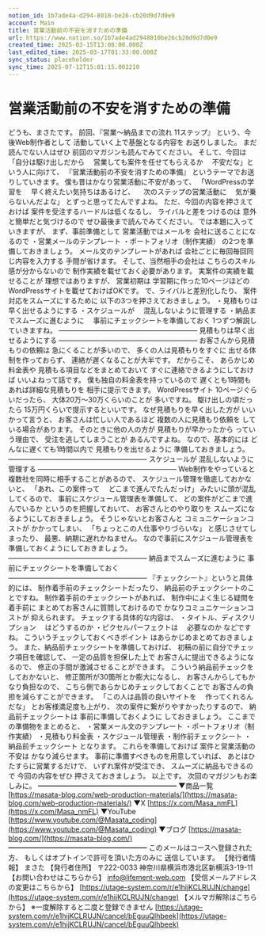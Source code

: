 ```yaml
---
notion_id: 1b7ade4a-d294-8010-be26-cb20d9d7d0e9
account: Main
title: 営業活動前の不安を消すための準備
url: https://www.notion.so/1b7ade4ad2948010be26cb20d9d7d0e9
created_time: 2025-03-15T13:08:00.000Z
last_edited_time: 2025-03-17T01:33:00.000Z
sync_status: placeholder
sync_time: 2025-07-12T15:01:15.003210
---
```

# 営業活動前の不安を消すための準備

どうも、まさたです。
前回、『営業〜納品までの流れ 11ステップ』
という、今後Web制作者として
活動していく上で基盤となる内容を
お送りしました。
まだ読んでない人はぜひ
前回のマガジンも読んでみてください。
そして、今回は
「自分は駆け出しだから
　営業しても案件を任せてもらえるか
　不安だな」という人に向けて、
『営業活動前の不安を消すための準備』
というテーマでお送りしていきます。
僕も昔はかなり営業活動に不安があって、
「WordPressの学習を
　早く終えたい気持ちはあるけど、
　次のステップの営業活動に
　気が乗らないんだよな」
とずっと思ってたんですよね。
ただ、今回の内容を押さえておけば
案件を受注するハードルは低くなるし、
ライバルと差をつけるのは
意外と簡単だと気づけるので
ぜひ最後まで読んでみてください。
では本題に入っていきますが、
まず、事前準備として
営業活動ではメールを
会社に送ることになるので
・営業メールのテンプレート
・ポートフォリオ（制作実績）
の2つを準備しておきましょう。
メール文のテンプレートがあれば
会社ごとに毎回毎回同じ内容を入力する
手間が省けます。
そして、当然相手の会社は
こちらのスキル感が分からないので
制作実績を載せておく必要があります。
実案件の実績を載せることが
理想ではありますが、
営業初期は
学習期に作った10ページほどの
WordPressサイトを載せておけばOKです。
で、ライバルと差別化したり、
案件対応をスムーズにするために
以下の3つを押さえておきましょう。
・見積もりは早く出せるようにする
・スケジュールが
　混乱しないように管理する
・納品までスムーズに進むように
　事前にチェックシートを準備しておく
1つずつ解説していきますね。
————————————————————
見積もりは早く出せるようにする
————————————————————
お客さんから見積もりの依頼は
急にくることが多いので、
多くの人は見積もりをすぐに
出せる体制を作っておらず、
連絡が遅くなることが大半です。
だからこそ、
あらかじめ料金表や
見積もる項目などをまとめておいて
すぐに連絡できるようにしておけば
いいよねって話です。
僕も独自の料金表を持っているので
遅くとも1時間もあれば詳細な見積もりを
相手に提示できます。
WordPressサイト
10ページぐらいだったら、
大体20万〜30万くらいのことが
多いですね。
駆け出しの頃だったら
15万円くらいで提示するといいです。
なぜ見積もりを早く出した方が
いいかって言うと、
お客さんは忙しい人であるほど
複数の人に見積もり依頼を
している場合があります。
そのときに他の人の方が
見積もりが早かったから
っていう理由で、
受注を逃してしまうことが
あるんですよね。
なので、基本的には
どんなに遅くても1時間以内で
見積もりを出せるように
準備しておきましょう。
————————————————————
スケジュールが
混乱しないように管理する
————————————————————
Web制作をやっていると
複数社を同時に相手することがあるので、
スケジュール管理を徹底しておかないと、
「あれ、この案件って
　どこまで進んでたんだっけ」
みたいに頭が混乱してくるので、
事前にスケジュール管理表を準備して、
どの案件がどこまで進んでいるか
というのを把握しておいて、
お客さんとのやり取りを
スムーズになるようにしておきましょう。
そうじゃないとお客さんと
コミュニケーションコストが
かかってしまい、
「ちょっとこの人仕事やりづらいな」
と感じさせてしまったり、
最悪、納期に遅れかねません。
なので事前にスケジュール管理表を
準備しておくようにしておきましょう。
————————————————————
納品までスムーズに進むように
事前にチェックシートを準備しておく
————————————————————
『チェックシート』というと具体的には、
制作着手前のチェックシートだったり、
納品前のチェックシートのことですね。
制作着手前のチェックシートがあれば、
制作中によく生じる疑問を着手前に
まとめてお客さんに質問しておけるので
かなりコミュニケーションコストが
抑えられます。
チェックする具体的な内容は、
・タイトル、ディスクリプション
　はどうするのか
・ピクセルパーフェクトは
　必要なのか
などですね。
こういうチェックしておくべきポイント
はあらかじめまとめておきましょう。
また、納品前チェックシートを準備しておけば、
初稿の前に自分でチェック項目を確認して、
一定の品質を担保した上で
お客さんに提出できるようになるので、
修正の手間が激減させることができます。
こういう納品前チェックをしておかないと、
修正箇所が30箇所とか膨大になるし、
お客さんからしてもかなり負担なので、
こちら側であらかじめチェックしておくことで
お客さんの負担を減らすことができます。
「この人は品質の良いサイトを
　作ってくれるんだな」
とお客様満足度も上がり、
次の案件に繋がりやすかったりするので、
納品前チェックシートは
事前に準備しておくように
しておきましょう。
ここまでの準備物をまとめると、
・営業メール文のテンプレート
・ポートフォリオ（制作実績）
・見積もり料金表
・スケジュール管理表
・制作前チェックシート
・納品前チェックシート
となります。
これらを準備しておけば
案件と営業活動の不安は
かなり減らせます。
事前に準備すべきものを用意していれば、
あとはひたすらに営業するだけで、
いずれ案件が受注でき、
スムーズに納品もできるので
今回の内容をぜひ
押さえておきましょう。
以上です。
次回のマガジンもお楽しみに。
━━━━━━━━━━━━━━━━━━━━
▼商品一覧
[https://masata-blog.com/web-production-materials/](https://masata-blog.com/web-production-materials/)
▼X
[https://x.com/Masa_nmFL](https://x.com/Masa_nmFL)
▼YouTube
[https://www.youtube.com/@Masata_coding](https://www.youtube.com/@Masata_coding)
▼ブログ
[https://masata-blog.com/](https://masata-blog.com/)
━━━━━━━━━━━━━━━━━━━━
このメールはコースへ登録された方、
もしくはオプトインで許可を頂いた方のみに
送信しています。
【発行者情報】
まさた
【発行者住所】
〒222-0033
神奈川県横浜市港北区新横浜3-19-11
【お問い合わせはこちらから】
[info@lifement-web.com](mailto:info@lifement-web.com)
【受信メールアドレスの変更はこちらから】
[https://utage-system.com/r/e1hijKCLRUJN/change](https://utage-system.com/r/e1hijKCLRUJN/change)
【メルマガ解除はこちらから】
※一度解除すると二度と登録できません
[https://utage-system.com/r/e1hijKCLRUJN/cancel/bEguuQlhbeek](https://utage-system.com/r/e1hijKCLRUJN/cancel/bEguuQlhbeek)
